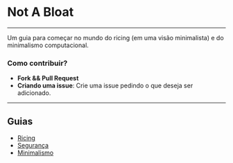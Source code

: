 # Not A Bloat
---

Um guia para começar no mundo do ricing (em uma visão minimalista) e do minimalismo computacional.

### Como contribuir?
- **Fork && Pull Request**
- **Criando uma issue**: Crie uma issue pedindo o que deseja ser adicionado.
---

## Guias
- [Ricing](ricing/README.md)
- [Segurança](seguranca/README.md)
- [Minimalismo](minimalismo/README.md)
